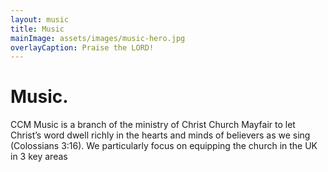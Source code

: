 ```yaml
---
layout: music
title: Music
mainImage: assets/images/music-hero.jpg
overlayCaption: Praise the LORD!
---
```

Music.
======
CCM Music is a branch of the ministry of Christ Church Mayfair to let Christ’s word dwell richly in the hearts and minds of believers as we sing (Colossians 3:16). We particularly focus on equipping the church in the UK in 3 key areas
